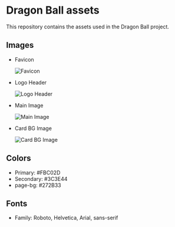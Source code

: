 # Dragon Ball assets

This repository contains the assets used in the Dragon Ball project.

## Images

- Favicon

  ![Favicon](https://web.dragonball-api.com/icons/favicon-96x96.png)

- Logo Header

  ![Logo Header](https://web.dragonball-api.com/images-compress/android-icon-192x192.webp)

- Main Image

  ![Main Image](https://web.dragonball-api.com/images-compress/logo_dragonballapi.webp)

- Card BG Image

  ![Card BG Image](https://web.dragonball-api.com/images-compress/89980.webp)

## Colors

- Primary: #FBC02D
- Secondary: #3C3E44
- page-bg: #272B33

## Fonts

- Family: Roboto, Helvetica, Arial, sans-serif
